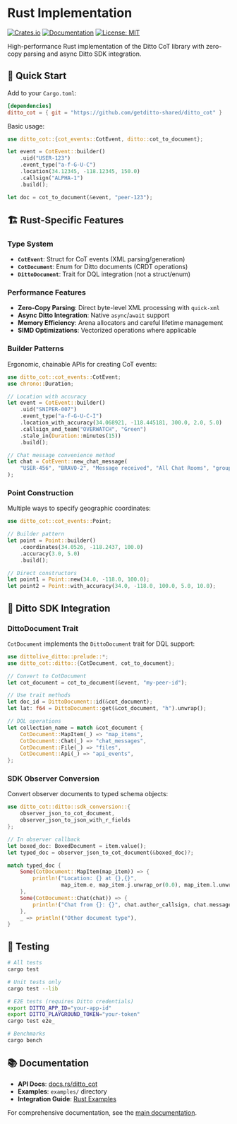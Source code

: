 # Rust Implementation

[![Crates.io](https://img.shields.io/crates/v/ditto_cot)](https://crates.io/crates/ditto_cot)
[![Documentation](https://docs.rs/ditto_cot/badge.svg)](https://docs.rs/ditto_cot)
[![License: MIT](https://img.shields.io/badge/License-MIT-yellow.svg)](https://opensource.org/licenses/MIT)

High-performance Rust implementation of the Ditto CoT library with zero-copy parsing and async Ditto SDK integration.

## 🚀 Quick Start

Add to your `Cargo.toml`:
```toml
[dependencies]
ditto_cot = { git = "https://github.com/getditto-shared/ditto_cot" }
```

Basic usage:
```rust
use ditto_cot::{cot_events::CotEvent, ditto::cot_to_document};

let event = CotEvent::builder()
    .uid("USER-123")
    .event_type("a-f-G-U-C")
    .location(34.12345, -118.12345, 150.0)
    .callsign("ALPHA-1")
    .build();

let doc = cot_to_document(&event, "peer-123");
```

## 🏗️ Rust-Specific Features

### Type System
- **`CotEvent`**: Struct for CoT events (XML parsing/generation)
- **`CotDocument`**: Enum for Ditto documents (CRDT operations)  
- **`DittoDocument`**: Trait for DQL integration (not a struct/enum)

### Performance Features
- **Zero-Copy Parsing**: Direct byte-level XML processing with `quick-xml`
- **Async Ditto Integration**: Native `async`/`await` support
- **Memory Efficiency**: Arena allocators and careful lifetime management
- **SIMD Optimizations**: Vectorized operations where applicable

### Builder Patterns

Ergonomic, chainable APIs for creating CoT events:

```rust
use ditto_cot::cot_events::CotEvent;
use chrono::Duration;

// Location with accuracy
let event = CotEvent::builder()
    .uid("SNIPER-007")
    .event_type("a-f-G-U-C-I")
    .location_with_accuracy(34.068921, -118.445181, 300.0, 2.0, 5.0)
    .callsign_and_team("OVERWATCH", "Green")
    .stale_in(Duration::minutes(15))
    .build();

// Chat message convenience method
let chat = CotEvent::new_chat_message(
    "USER-456", "BRAVO-2", "Message received", "All Chat Rooms", "group-id"
);
```

### Point Construction

Multiple ways to specify geographic coordinates:

```rust
use ditto_cot::cot_events::Point;

// Builder pattern
let point = Point::builder()
    .coordinates(34.0526, -118.2437, 100.0)
    .accuracy(3.0, 5.0)
    .build();

// Direct constructors
let point1 = Point::new(34.0, -118.0, 100.0);
let point2 = Point::with_accuracy(34.0, -118.0, 100.0, 5.0, 10.0);
```

## 🔌 Ditto SDK Integration

### DittoDocument Trait

`CotDocument` implements the `DittoDocument` trait for DQL support:

```rust
use dittolive_ditto::prelude::*;
use ditto_cot::ditto::{CotDocument, cot_to_document};

// Convert to CotDocument
let cot_document = cot_to_document(&event, "my-peer-id");

// Use trait methods
let doc_id = DittoDocument::id(&cot_document);
let lat: f64 = DittoDocument::get(&cot_document, "h").unwrap();

// DQL operations
let collection_name = match &cot_document {
    CotDocument::MapItem(_) => "map_items",
    CotDocument::Chat(_) => "chat_messages",
    CotDocument::File(_) => "files",
    CotDocument::Api(_) => "api_events",
};
```

### SDK Observer Conversion

Convert observer documents to typed schema objects:

```rust
use ditto_cot::ditto::sdk_conversion::{
    observer_json_to_cot_document, 
    observer_json_to_json_with_r_fields
};

// In observer callback
let boxed_doc: BoxedDocument = item.value();
let typed_doc = observer_json_to_cot_document(&boxed_doc)?;

match typed_doc {
    Some(CotDocument::MapItem(map_item)) => {
        println!("Location: {} at {},{}", 
                 map_item.e, map_item.j.unwrap_or(0.0), map_item.l.unwrap_or(0.0));
    },
    Some(CotDocument::Chat(chat)) => {
        println!("Chat from {}: {}", chat.author_callsign, chat.message);
    },
    _ => println!("Other document type"),
}
```

## 🧪 Testing

```bash
# All tests
cargo test

# Unit tests only
cargo test --lib

# E2E tests (requires Ditto credentials)
export DITTO_APP_ID="your-app-id"
export DITTO_PLAYGROUND_TOKEN="your-token"
cargo test e2e_

# Benchmarks
cargo bench
```

## 📚 Documentation

- **API Docs**: [docs.rs/ditto_cot](https://docs.rs/ditto_cot)
- **Examples**: `examples/` directory
- **Integration Guide**: [Rust Examples](../docs/integration/examples/rust.md)

For comprehensive documentation, see the [main documentation](../docs/).
